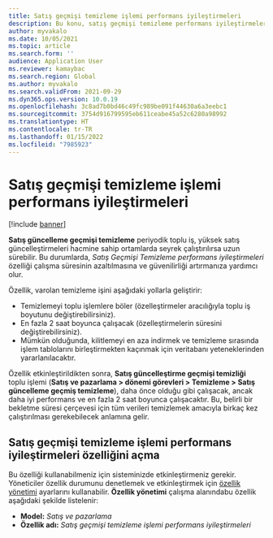```yaml
---
title: Satış geçmişi temizleme işlemi performans iyileştirmeleri
description: Bu konu, satış geçmişi temizleme performans iyileştirmeleri özelliğini ve nasıl etkinleştirileceğini açıklar.
author: myvakalo
ms.date: 10/05/2021
ms.topic: article
ms.search.form: ''
audience: Application User
ms.reviewer: kamaybac
ms.search.region: Global
ms.author: myvakalo
ms.search.validFrom: 2021-09-29
ms.dyn365.ops.version: 10.0.19
ms.openlocfilehash: 3c8ad7b0bd46c49fc989be091f44630a6a3eebc1
ms.sourcegitcommit: 3754d916799595eb611ceabe45a52c6280a98992
ms.translationtype: HT
ms.contentlocale: tr-TR
ms.lasthandoff: 01/15/2022
ms.locfileid: "7985923"
---
```

# <a name="sales-history-cleanup-performance-improvements"></a>Satış geçmişi temizleme işlemi performans iyileştirmeleri

[!include [banner](../includes/banner.md)]

**Satış güncelleme geçmişi temizleme** periyodik toplu iş, yüksek satış güncelleştirmeleri hacmine sahip ortamlarda seyrek çalıştırılırsa uzun sürebilir. Bu durumlarda, *Satış Geçmişi Temizleme performans iyileştirmeleri* özelliği çalışma süresinin azaltılmasına ve güvenilirliği artırmanıza yardımcı olur.

Özellik, varolan temizleme işini aşağıdaki yollarla geliştirir:

- Temizlemeyi toplu işlemlere böler (özelleştirmeler aracılığıyla toplu iş boyutunu değiştirebilirsiniz).
- En fazla 2 saat boyunca çalışacak (özelleştirmelerin süresini değiştirebilirsiniz).
- Mümkün olduğunda, kilitlemeyi en aza indirmek ve temizleme sırasında işlem tablolarını birleştirmekten kaçınmak için veritabanı yeteneklerinden yararlanılacaktır.

Özellik etkinleştirildikten sonra, **Satış güncelleştirme geçmişi temizliği** toplu işlemi (**Satış ve pazarlama \> dönemi görevleri \> Temizleme \> Satış güncelleme geçmiş temizleme**), daha önce olduğu gibi çalışacak, ancak daha iyi performans ve en fazla 2 saat boyunca çalışacaktır. Bu, belirli bir bekletme süresi çerçevesi için tüm verileri temizlemek amacıyla birkaç kez çalıştırılması gerekebilecek anlamına gelir.

## <a name="turn-on-the-sales-history-cleanup-performance-improvements-feature"></a>Satış geçmişi temizleme işlemi performans iyileştirmeleri özelliğini açma

Bu özelliği kullanabilmeniz için sisteminizde etkinleştirmeniz gerekir. Yöneticiler özellik durumunu denetlemek ve etkinleştirmek için [özellik yönetimi](../../fin-ops-core/fin-ops/get-started/feature-management/feature-management-overview.md) ayarlarını kullanabilir. **Özellik yönetimi** çalışma alanındabu özellik aşağıdaki şekilde listelenir:

- **Model:** *Satış ve pazarlama*
- **Özellik adı:** *Satış geçmişi temizleme işlemi performans iyileştirmeleri*
